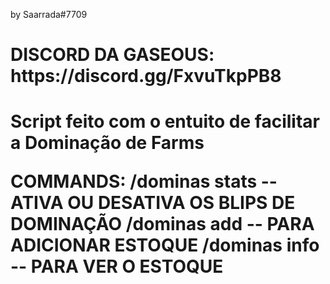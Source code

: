 by Saarrada#7709
<h1>DISCORD DA GASEOUS: https://discord.gg/FxvuTkpPB8<h1/>

Script feito com o entuito de facilitar a Dominação de Farms

COMMANDS: 
/dominas stats -- ATIVA OU DESATIVA OS BLIPS DE DOMINAÇÃO 
/dominas add -- PARA ADICIONAR ESTOQUE
/dominas info -- PARA VER O ESTOQUE

